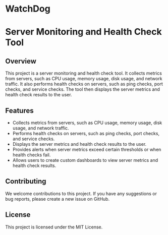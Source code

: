 # WatchDog

# Server Monitoring and Health Check Tool
## Overview
This project is a server monitoring and health check tool. It collects metrics from servers, such as CPU usage, memory usage, disk usage, and network traffic. It also performs health checks on servers, such as ping checks, port checks, and service checks. The tool then displays the server metrics and health check results to the user.

## Features

- Collects metrics from servers, such as CPU usage, memory usage, disk usage, and network traffic.
- Performs health checks on servers, such as ping checks, port checks, and service checks.
- Displays the server metrics and health check results to the user.
- Provides alerts when server metrics exceed certain thresholds or when health checks fail.
- Allows users to create custom dashboards to view server metrics and health check results.


## Contributing

We welcome contributions to this project. If you have any suggestions or bug reports, please create a new issue on GitHub.

## License

This project is licensed under the MIT License.